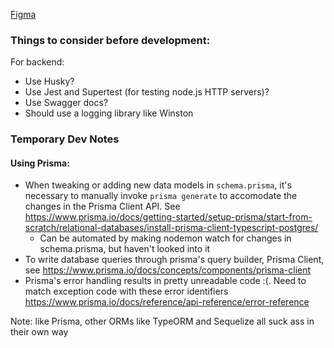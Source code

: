 [Figma](https://www.figma.com/file/oTqNLs8iXiZD5YGkeRTLu8/Get2Gether-Frontend?node-id=0%3A1)

### Things to consider before development:

For backend:

-   Use Husky?
-   Use Jest and Supertest (for testing node.js HTTP servers)?
-   Use Swagger docs?
-   Should use a logging library like Winston

### Temporary Dev Notes

#### Using Prisma:

-   When tweaking or adding new data models in `schema.prisma`, it's necessary to manually invoke `prisma generate` to accomodate the changes in the Prisma Client API. See https://www.prisma.io/docs/getting-started/setup-prisma/start-from-scratch/relational-databases/install-prisma-client-typescript-postgres/
    -   Can be automated by making nodemon watch for changes in schema.prisma, but haven't looked into it
-   To write database queries through prisma's query builder, Prisma Client, see https://www.prisma.io/docs/concepts/components/prisma-client
-   Prisma's error handling results in pretty unreadable code :(. Need to match exception code with these error identifiers https://www.prisma.io/docs/reference/api-reference/error-reference

Note: like Prisma, other ORMs like TypeORM and Sequelize all suck ass in their own way
